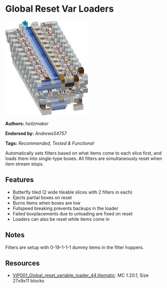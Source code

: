 # Global Reset Var Loaders
<img alt="global-reset.png" src="images/global-reset.png?raw=1" height="300px">

**Authors:** *heilzmaker*

**Endorsed by:** *Andrews54757*

**Tags:** *Recommended, Tested & Functional*

Automatically sets filters based on what items come to each slice first, and loads them into single-type boxes. All filters are simultaneously reset when item stream stops.

## Features
- Butterfly tiled (2 wide tileable slices with 2 filters in each)
- Ejects partial boxes on reset
- Burns items when boxes are low
- Fullspeed breaking prevents backups in the loader
- Failed boxplacements due to unloading are fixed on reset
- Loaders can also be reset while items come in

## Notes
Filters are setup with 0-19-1-1-1 dummy items in the filter hoppers.

## Resources
- [VIP001_Global_reset_variable_loader_44.litematic](attachments/VIP001_Global_reset_variable_loader_44.litematic): MC 1.20.1, Size 27x9x11 blocks

